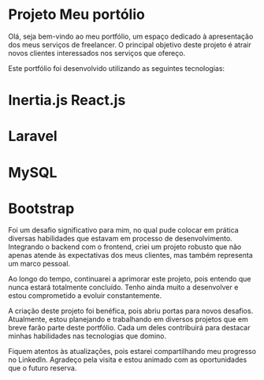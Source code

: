 # Projeto Meu portólio  
Olá, seja bem-vindo ao meu portfólio, um espaço dedicado à apresentação dos meus serviços de freelancer. O principal objetivo deste projeto é atrair novos clientes interessados nos serviços que ofereço.

Este portfólio foi desenvolvido utilizando as seguintes tecnologias:

# Inertia.js React.js
# Laravel
# MySQL
# Bootstrap
Foi um desafio significativo para mim, no qual pude colocar em prática diversas habilidades que estavam em processo de desenvolvimento. Integrando o backend com o frontend, criei um projeto robusto que não apenas atende às expectativas dos meus clientes, mas também representa um marco pessoal.

Ao longo do tempo, continuarei a aprimorar este projeto, pois entendo que nunca estará totalmente concluído. Tenho ainda muito a desenvolver e estou comprometido a evoluir constantemente.

A criação deste projeto foi benéfica, pois abriu portas para novos desafios. Atualmente, estou planejando e trabalhando em diversos projetos que em breve farão parte deste portfólio. Cada um deles contribuirá para destacar minhas habilidades nas tecnologias que domino.

Fiquem atentos às atualizações, pois estarei compartilhando meu progresso no LinkedIn. Agradeço pela visita e estou animado com as oportunidades que o futuro reserva.
